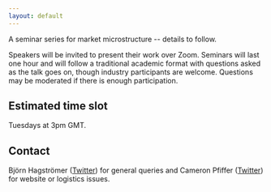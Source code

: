```yaml
---
layout: default
---
```



A seminar series for market microstructure -- details to follow. 

Speakers will be invited to present their work over Zoom. Seminars will last one hour and will follow a traditional academic format with questions asked as the talk goes on, though industry participants are welcome. Questions may be moderated if there is enough participation.

## Estimated time slot

Tuesdays at 3pm GMT.

## Contact

Björn Hagströmer ([Twitter](https://twitter.com/bjornhagstromer)) for general queries and Cameron Pfiffer ([Twitter](*https://twitter.com/cameron_pfiffer)) for website or logistics issues.
